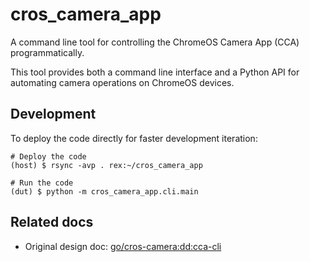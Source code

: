# cros_camera_app

A command line tool for controlling the ChromeOS Camera App (CCA)
programmatically.

This tool provides both a command line interface and a Python API for automating
camera operations on ChromeOS devices.

## Development

To deploy the code directly for faster development iteration:

```shell
# Deploy the code
(host) $ rsync -avp . rex:~/cros_camera_app

# Run the code
(dut) $ python -m cros_camera_app.cli.main
```

## Related docs

- Original design doc:
  [go/cros-camera:dd:cca-cli](http://goto.google.com/cros-camera:dd:cca-cli)
